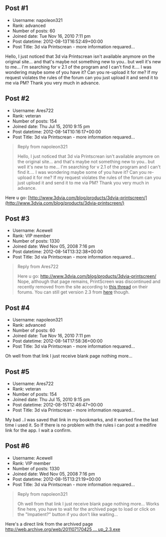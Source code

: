 ## Post #1
- Username: napoleon321
- Rank: advanced
- Number of posts: 60
- Joined date: Tue Nov 16, 2010 7:11 pm
- Post datetime: 2012-08-13T16:52:49+00:00
- Post Title: 3d via Printscrean - more information requared...

Hello, I just noticed that 3d via Printscrean isn't available anymore on the original site... and that's maybe not something new to you.. but well it's new to me... I'm searching for v 2.1 of the program and I can't find it.... I was wondering maybe some of you have it? Can you re-upload it for me? If my request violates the rules of the forum can you just upload it and send it to me via PM?
Thank you very much in advance.
## Post #2
- Username: Ares722
- Rank: veteran
- Number of posts: 154
- Joined date: Thu Jul 15, 2010 9:15 pm
- Post datetime: 2012-08-14T10:16:17+00:00
- Post Title: 3d via Printscrean - more information requared...

> Reply from napoleon321
>
> Hello, I just noticed that 3d via Printscrean isn't available anymore on the original site... and that's maybe not something new to you.. but well it's new to me... I'm searching for v 2.1 of the program and I can't find it.... I was wondering maybe some of you have it? Can you re-upload it for me? If my request violates the rules of the forum can you just upload it and send it to me via PM?
Thank you very much in advance.

Here u go:  [http://www.3dvia.com/blog/products/3dvia-printscreen/](http://www.3dvia.com/blog/products/3dvia-printscreen/)
## Post #3
- Username: Acewell
- Rank: VIP member
- Number of posts: 1330
- Joined date: Wed Nov 05, 2008 7:16 pm
- Post datetime: 2012-08-14T13:32:38+00:00
- Post Title: 3d via Printscrean - more information requared...

> Reply from Ares722
>
> Here u go:  http://www.3dvia.com/blog/products/3dvia-printscreen/
Nope, although that page remains, PrintScreen was discontinued and recently removed from the site according to [this thread](http://www.3dvia.com/forums/topic/where-is-the-3dvia-printscreen-application-now) on their forums.
You can still get version 2.3 from [here](http://web.archive.org/web/20110717042507/http://www.3ds.com/products/3dvia/3d-xml/1/) though.
## Post #4
- Username: napoleon321
- Rank: advanced
- Number of posts: 60
- Joined date: Tue Nov 16, 2010 7:11 pm
- Post datetime: 2012-08-14T17:58:36+00:00
- Post Title: 3d via Printscrean - more information requared...

Oh well from that link I just receive blank page nothing more...
## Post #5
- Username: Ares722
- Rank: veteran
- Number of posts: 154
- Joined date: Thu Jul 15, 2010 9:15 pm
- Post datetime: 2012-08-15T12:46:47+00:00
- Post Title: 3d via Printscrean - more information requared...

My bad ..I was saved that link in my bookmarks, and it worked fine the last time i used it. So If there is no problem with the rules i can post a medifire link for the app. I wait a confirm.
## Post #6
- Username: Acewell
- Rank: VIP member
- Number of posts: 1330
- Joined date: Wed Nov 05, 2008 7:16 pm
- Post datetime: 2012-08-15T13:21:19+00:00
- Post Title: 3d via Printscrean - more information requared...

> Reply from napoleon321
>
> Oh well from that link I just receive blank page nothing more...
Works fine here, you have to wait for the archived page to load or click on the "Impatient?" button if you don't like waiting...

Here's a direct link from the archived page
[http://web.archive.org/web/201107170425 ... up_2.3.exe](http://web.archive.org/web/20110717042507/http://www.3ds.com/fileadmin/PRODUCTS/3DVIA/3DXML/3dxml/3DVIA_PrintScreen_Setup_2.3.exe)
